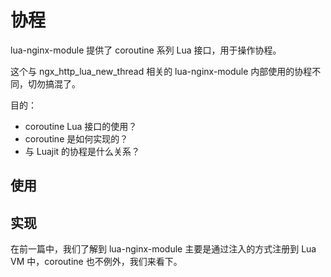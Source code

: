 
# 协程

lua-nginx-module 提供了 coroutine 系列 Lua 接口，用于操作协程。

这个与 ngx_http_lua_new_thread 相关的 lua-nginx-module 内部使用的协程不同，切勿搞混了。

目的：

- coroutine Lua 接口的使用？
- coroutine 是如何实现的？
- 与 Luajit 的协程是什么关系？

## 使用

## 实现

在前一篇中，我们了解到 lua-nginx-module 主要是通过注入的方式注册到 Lua VM 中，coroutine 也不例外，我们来看下。

```c
```
